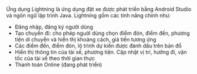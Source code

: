 Ứng dụng Lightning là ứng dụng đặt xe được phát triển bằng Android Studio và ngôn ngữ lập trình Java.
Lightning gồm các tính năng chính như:
  - Đăng nhập, đăng ký người dùng
  - Tạo chuyến đi: cho phép nguời dùng chọn điểm đón, điểm đến, phương tiện di chuyển và hiển thị khoảng cách, giá tiền tương ứng
  - Các điểm đến, điểm đón, lộ trình dự kiến được đánh dấu trên bản đồ
  - Hiển thị thông tin của tài xế, phương tiện. Cập nhật vị trí, hướng đi, vận tốc của tài xế theo thời gian thực
  - Thanh toán Online (đang phát triển)
  
  
